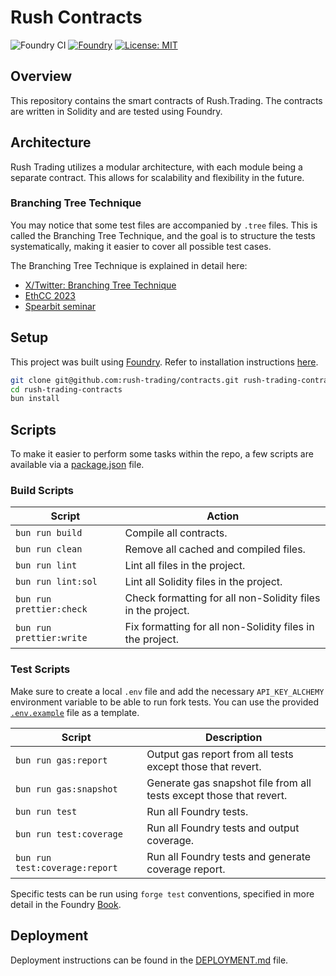 # Rush Contracts

![Foundry CI](https://github.com/rush-trading/contracts/actions/workflows/ci.yml/badge.svg)
[![Foundry][foundry-badge]][foundry]
[![License: MIT](https://img.shields.io/badge/License-MIT-blue.svg)](https://github.com/rush-trading/contracts/blob/main/LICENSE)

[foundry]: https://getfoundry.sh/
[foundry-badge]: https://img.shields.io/badge/Built%20with-Foundry-FFDB1C.svg

## Overview

This repository contains the smart contracts of Rush.Trading. The contracts are written in Solidity and are tested using
Foundry.

## Architecture

Rush Trading utilizes a modular architecture, with each module being a separate contract. This allows for scalability
and flexibility in the future.

### Branching Tree Technique

You may notice that some test files are accompanied by `.tree` files. This is called the Branching Tree Technique, and
the goal is to structure the tests systematically, making it easier to cover all possible test cases.

The Branching Tree Technique is explained in detail here:

- [X/Twitter: Branching Tree Technique](https://x.com/PaulRBerg/status/1682346315806539776)
- [EthCC 2023](https://prberg.com/presentations/ethcc-2023)
- [Spearbit seminar](https://prberg.com/presentations/spearbit-2023)

## Setup

This project was built using [Foundry](https://book.getfoundry.sh/). Refer to installation instructions
[here](https://github.com/foundry-rs/foundry#installation).

```sh
git clone git@github.com:rush-trading/contracts.git rush-trading-contracts
cd rush-trading-contracts
bun install
```

## Scripts

To make it easier to perform some tasks within the repo, a few scripts are available via a
[package.json](./package.json#L20) file.

### Build Scripts

| Script                   | Action                                                      |
| ------------------------ | ----------------------------------------------------------- |
| `bun run build`          | Compile all contracts.                                      |
| `bun run clean`          | Remove all cached and compiled files.                       |
| `bun run lint`           | Lint all files in the project.                              |
| `bun run lint:sol`       | Lint all Solidity files in the project.                     |
| `bun run prettier:check` | Check formatting for all non-Solidity files in the project. |
| `bun run prettier:write` | Fix formatting for all non-Solidity files in the project.   |

### Test Scripts

Make sure to create a local `.env` file and add the necessary `API_KEY_ALCHEMY` environment variable to be able to run
fork tests. You can use the provided [`.env.example`](./.env.example) file as a template.

| Script                         | Description                                                         |
| ------------------------------ | ------------------------------------------------------------------- |
| `bun run gas:report`           | Output gas report from all tests except those that revert.          |
| `bun run gas:snapshot`         | Generate gas snapshot file from all tests except those that revert. |
| `bun run test`                 | Run all Foundry tests.                                              |
| `bun run test:coverage`        | Run all Foundry tests and output coverage.                          |
| `bun run test:coverage:report` | Run all Foundry tests and generate coverage report.                 |

Specific tests can be run using `forge test` conventions, specified in more detail in the Foundry
[Book](https://book.getfoundry.sh/reference/forge/forge-test#test-options).

## Deployment

Deployment instructions can be found in the [DEPLOYMENT.md](./DEPLOYMENT.md) file.
